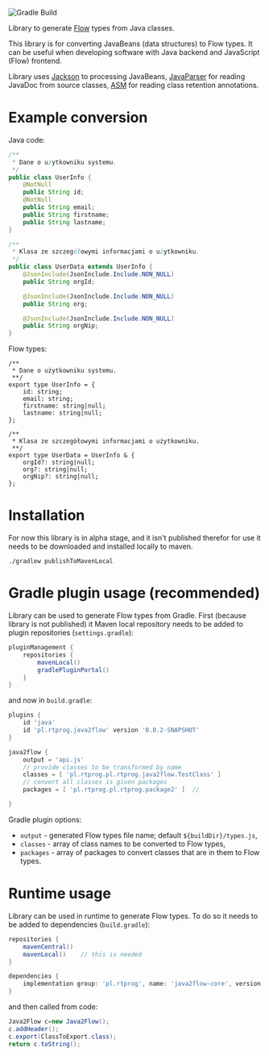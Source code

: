 ![Gradle Build](https://github.com/Ryszard-Trojnacki/java2flow/actions/workflows/gradle.yml/badge.svg)

Library to generate [Flow](https://flow.org/) types from Java classes.

This library is for converting JavaBeans (data structures) to Flow types.
It can be useful when developing software with Java backend and JavaScript (Flow) frontend.

Library uses [Jackson](https://github.com/FasterXML/jackson) to processing JavaBeans, 
[JavaParser](https://github.com/javaparser/javaparser) for reading JavaDoc from source classes,
[ASM](https://asm.ow2.io/) for reading class retention annotations.


# Example conversion
Java code:
```java
/**
 * Dane o użytkowniku systemu.
 */
public class UserInfo {
    @NotNull
    public String id;
    @NotNull
    public String email;
    public String firstname;
    public String lastname;
}

/**
 * Klasa ze szczegółowymi informacjami o użytkowniku.
 */
public class UserData extends UserInfo {
    @JsonInclude(JsonInclude.Include.NON_NULL)
    public String orgId;

    @JsonInclude(JsonInclude.Include.NON_NULL)
    public String org;

    @JsonInclude(JsonInclude.Include.NON_NULL)
    public String orgNip;
}
```
Flow types:
```flow js
/**
 * Dane o użytkowniku systemu.
 **/
export type UserInfo = {
	id: string;
	email: string;
	firstname: string|null;
	lastname: string|null;
};

/**
 * Klasa ze szczegółowymi informacjami o użytkowniku.
 **/
export type UserData = UserInfo & {
    orgId?: string|null;
    org?: string|null;
    orgNip?: string|null;
};
```

# Installation
For now this library is in alpha stage, and it isn't published therefor for use it needs to be downloaded
and installed locally to maven.

```shell
./gradlew publishToMavenLocal
```

# Gradle plugin usage (recommended)
Library can be used to generate Flow types from Gradle. First (because library is not published) it Maven local repository
needs to be added to plugin repositories (`settings.gradle`):
```groovy
pluginManagement {
    repositories {
        mavenLocal()
        gradlePluginPortal()
    }
}
```
and now in `build.gradle`:
```groovy
plugins {
    id 'java'
    id 'pl.rtprog.java2flow' version '0.0.2-SNAPSHOT'
}

java2flow {
    output = 'api.js'
    // provide classes to be transformed by name
    classes = [ 'pl.rtprog.pl.rtprog.java2flow.TestClass' ]
    // convert all classes is given packages
    packages = [ 'pl.rtprog.pl.rtprog.package2' ]  // 

}
```
Gradle plugin options:
- `output` - generated Flow types file name; default `${buildDir}/types.js`,
- `classes` - array of class names to be converted to Flow types,
- `packages` - array of packages to convert classes that are in them to Flow types.


# Runtime usage
Library can be used in runtime to generate Flow types. To do so it needs to be added to dependencies (`build.gradle`):
```groovy
repositories {
    mavenCentral()
    mavenLocal()    // this is needed
}

dependencies {
    implementation group: 'pl.rtprog', name: 'java2flow-core', version: '0.0.2'
}
```
and then called from code:
```java
Java2Flow c=new Java2Flow();
c.addHeader();
c.export(ClassToExport.class);
return c.toString();
```
